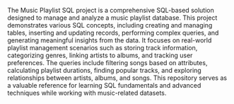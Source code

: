 The Music Playlist SQL project is a comprehensive SQL-based solution designed to manage and analyze a music playlist database. This project demonstrates various SQL concepts, including creating and managing tables, inserting and updating records, performing complex queries, and generating meaningful insights from the data. It focuses on real-world playlist management scenarios such as storing track information, categorizing genres, linking artists to albums, and tracking user preferences. The queries include filtering songs based on attributes, calculating playlist durations, finding popular tracks, and exploring relationships between artists, albums, and songs. This repository serves as a valuable reference for learning SQL fundamentals and advanced techniques while working with music-related datasets.
